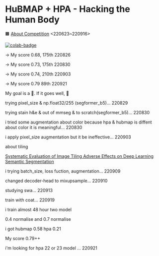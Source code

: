 # HuBMAP + HPA - Hacking the Human Body

🟧 [About Competition](https://www.kaggle.com/competitions/hubmap-organ-segmentation) <220623~220916>


[![colab-badge](https://user-images.githubusercontent.com/79159191/181145349-7c08a358-bcc2-4b9f-85db-04cb77e8fb84.svg)](https://colab.research.google.com/drive/1403u-rk3O0Xy661AzD6xGG5OZfGDGe78#scrollTo=_MnjUHohli5H)


-> My score 0.68, 175th 220826

-> My score 0.73, 175th 220830

-> My score 0.74, 210th 220903

-> My score 0.79 89th 220921

My goal is a 🥉. If it goes well, 🥈

trying pixel_size & np.float32/255 (segformer_b5)... 220829

trying stain h&e & out of mmseg & to scratch(segformer_b5)... 220830

i tried some augmentation about color because hpa & hubmap is diffent about color 
it is meaningful... 220830

i apply pixel_size augmentation but it be ineffective... 220903

about tiling

[Systematic Evaluation of Image Tiling Adverse Effects on Deep Learning Semantic Segmentation](https://www.frontiersin.org/articles/10.3389/fnins.2020.00065/full)

i trying batch_size, loss fuction, augmentation... 220909

changed decoder-head to mixupsample... 220910

studying swa... 220913

train with coat... 220919

i train almost 48 hour two model

0.4 normalise and 0.7 normalise 

i got hubmap 0.58 hpa 0.21

My score 0.79++

i'm looking for hpa 22 or 23 model ... 220921
